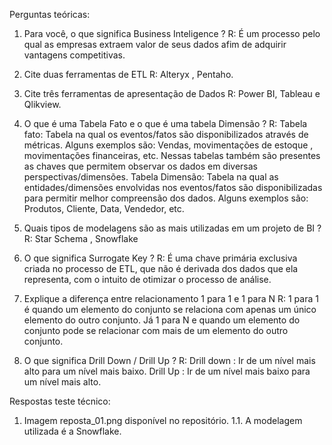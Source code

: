 Perguntas teóricas:
1. Para você, o que significa Business Inteligence ?
   R: É um processo pelo qual as empresas extraem valor de seus dados afim de adquirir vantagens competitivas.

2. Cite duas ferramentas de ETL
   R:  Alteryx , Pentaho. 

3. Cite três ferramentas de apresentação de Dados
   R: Power BI, Tableau e Qlikview.

4. O que é uma Tabela Fato e o que é uma tabela Dimensão ?
  R: Tabela fato: Tabela na qual os eventos/fatos são disponibilizados através de métricas. Alguns exemplos são: Vendas, movimentações de estoque ,  movimentações financeiras, etc. Nessas tabelas também são presentes as chaves que permitem observar os dados em diversas perspectivas/dimensões.
     Tabela Dimensão: Tabela na qual as entidades/dimensões envolvidas nos eventos/fatos são disponibilizadas para permitir melhor compreensão dos dados.  Alguns exemplos são: Produtos, Cliente, Data, Vendedor, etc. 

5. Quais tipos de modelagens são as mais utilizadas em um projeto de BI ?
  R: Star Schema , Snowflake 

6. O que significa Surrogate Key ?
  R:  É uma chave primária exclusiva criada no processo de ETL, que não é derivada dos dados que ela representa, com o intuito de otimizar o processo de análise.

7. Explique a diferença entre relacionamento 1 para 1 e 1 para N
 R: 1 para 1 é quando um elemento do conjunto se relaciona com apenas um único elemento do outro conjunto. Já 1 para N e quando um elemento do conjunto pode se relacionar com mais de um elemento do outro conjunto.

8. O que significa Drill Down / Drill Up ?
 R:   Drill down : Ir de um nível mais alto para um nível mais baixo.
      Drill Up :  Ir de um nível mais baixo para um nível mais alto.

Respostas teste técnico:
1. Imagem reposta_01.png disponível no repositório.
1.1. A modelagem utilizada é a Snowflake.
